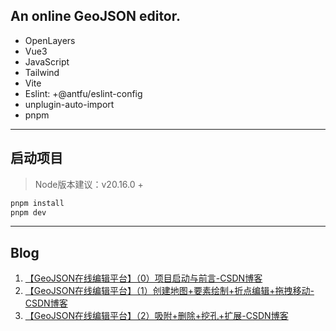 ## An online GeoJSON editor.

- OpenLayers
- Vue3
- JavaScript
- Tailwind
- Vite
- Eslint: +@antfu/eslint-config
- unplugin-auto-import
- pnpm

---

## 启动项目

> Node版本建议：v20.16.0 +

```bash
pnpm install
pnpm dev
```

---

## Blog

1. [【GeoJSON在线编辑平台】（0）项目启动与前言-CSDN博客](https://blog.csdn.net/ReBeX/article/details/143403691)
2. [【GeoJSON在线编辑平台】（1）创建地图+要素绘制+折点编辑+拖拽移动-CSDN博客](https://blog.csdn.net/ReBeX/article/details/143480571)
3. [【GeoJSON在线编辑平台】（2）吸附+删除+挖孔+扩展-CSDN博客](https://blog.csdn.net/ReBeX/article/details/143604794)
